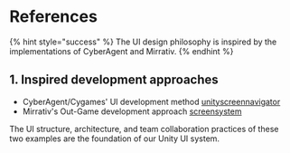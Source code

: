 # References

{% hint style="success" %}
The UI design philosophy is inspired by the implementations of CyberAgent and Mirrativ.
{% endhint %}

## 1. Inspired development approaches

* &#x20;CyberAgent/Cygames' UI development method [unityscreennavigator](../../unityscreennavigator/ "mention")
* &#x20;Mirrativ's Out-Game development approach [screensystem](../../screensystem/ "mention")

The UI structure, architecture, and team collaboration practices of these two examples are the foundation of our Unity UI system.
